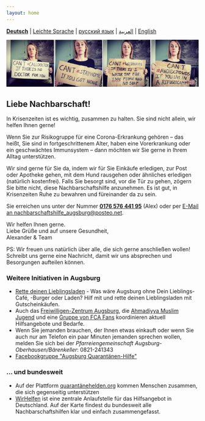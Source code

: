 ```yaml
---
layout: home
---
```


[**Deutsch**](/) \| 
[Leichte Sprache](/leichte-sprache) \| 
[русский язык](/ru) \|
[العربية](/ar) \| 
[English](/en) 

![](/img/soli.jpg)

## Liebe Nachbarschaft!

In Krisenzeiten ist es wichtig, zusammen zu halten. Sie sind nicht allein, wir helfen Ihnen gerne!

Wenn Sie zur Risikogruppe für eine Corona-Erkrankung gehören – das heißt, Sie sind in fortgeschrittenem Alter, haben eine Vorerkrankung oder ein geschwächtes Immunsystem – dann möchten wir Sie gerne in Ihrem Alltag unterstützen.

Wir sind gerne für Sie da, indem wir für Sie Einkäufe erledigen, zur Post oder Apotheke gehen, mit dem Hund rausgehen oder ähnliches erledigen (natürlich kostenfrei). Falls Sie besorgt sind, vor die Tür zu gehen, zögern Sie bitte nicht, diese Nachbarschaftshilfe anzunehmen. Es ist gut, in Krisenzeiten Ruhe zu bewahren und füreinander da zu sein.

Sie erreichen uns unter der Nummer **[0176 576 441 95](tel:+4917657644195)** (Alex) oder per [E-Mail an nachbarschaftshilfe_augsburg@posteo.net](mailto:nachbarschaftshilfe_augsburg@posteo.net).

Wir helfen Ihnen gerne.  
Liebe Grüße und auf unsere Gesundheit,  
Alexander & Team

PS: Wir freuen uns natürlich über alle, die sich gerne anschließen wollen! Schreibt uns gerne eine Nachricht, damit wir uns absprechen und Besorgungen aufteilen können.

### Weitere Initiativen in Augsburg
- [Rette deinen Lieblingsladen](https://www.rette-deinen-lieblingsladen.de/) - Was wäre Augsburg ohne Dein Lieblings-Café, -Burger oder Laden? Hilf mit und rette deinen Lieblingsladen mit Gutscheinkäufen.
- Auch das [Freiwilligen-Zentrum Augsburg](https://www.freiwilligen-zentrum-augsburg.de/), die [Ahmadiyya Muslim Jugend](/img/ahmadiyaa_flyer.jpg) und eine [Gruppe von FCA Fans](https://ubt-augsburg.de/2020/03/17/augsburg-und-schwaben-haelt-zusammen/) koordinieren aktuell Hilfsangebote und Bedarfe.
- Wenn Sie jemanden brauchen, der Ihnen etwas einkauft oder wenn Sie auch nur am Telefon ein paar Minuten jemanden sprechen wollen,  melden Sie sich bei der *Pfarreiengemeinschaft Augsburg-Oberhausen/Bärenkeller*:  0821-241343
- [Facebookgruppe "Augsburg Quarantänen-Hilfe"](https://www.facebook.com/groups/205611197322088/)

### ... und bundesweit
- Auf der Plattform [quarantänehelden.org](https://www.quarantaenehelden.org/) kommen Menschen zusammen, die sich gegenseitig unterstützen
- [WirHelfen](https://wirhelfen.eu/) ist eine zentrale Anlaufstelle für das Hilfsangebot in Deutschland. Auf der Karte findest du bundesweit alle Nachbarschaftshilfen klar und einfach zusammengefasst.
